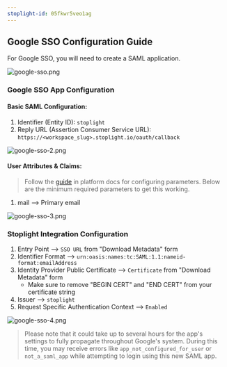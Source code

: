 ```yaml
---
stoplight-id: 05fkwr5veo1ag
---
```


## Google SSO Configuration Guide

For Google SSO, you will need to create a SAML application. 

![google-sso.png](https://stoplight.io/api/v1/projects/cHJqOjI/images/iH3BBZW5X9g)


### Google SSO App Configuration

#### Basic SAML Configuration:

1. Identifier (Entity ID): `stoplight`
2. Reply URL (Assertion Consumer Service URL): `https://<workspace_slug>.stoplight.io/oauth/callback` 

![google-sso-2.png](https://stoplight.io/api/v1/projects/cHJqOjI/images/rlw0uyHRwcA)

#### User Attributes & Claims:

<!-- theme: info -->
> Follow the [guide](https://docs.stoplight.io/docs/platform/ZG9jOjQ1NTQxMg-single-sign-on#saml-assertion-requirements) in platform docs for configuring parameters. Below are the minimum required parameters to get this working.
1. mail --> Primary email

![google-sso-3.png](https://stoplight.io/api/v1/projects/cHJqOjI/images/OmiGzVj8NQo)

### Stoplight Integration Configuration

1. Entry Point --> `SSO URL` from "Download Metadata" form
2. Identifier Format --> `urn:oasis:names:tc:SAML:1.1:nameid-format:emailAddress`
3. Identity Provider Public Certificate --> `Certificate` from "Download Metadata" form
    - Make sure to remove "BEGIN CERT" and "END CERT" from your certificate string
4. Issuer --> `stoplight`
5. Request Specific Authentication Context --> `Enabled`

![google-sso-4.png](https://stoplight.io/api/v1/projects/cHJqOjI/images/kt4TxTCm4Rs)

<!-- theme: info -->
> Please note that it could take up to several hours for the app's settings to fully propagate throughout Google's system. During this time, you may receive errors like `app_not_configured_for_user` or `not_a_saml_app` while attempting to login using this new SAML app.